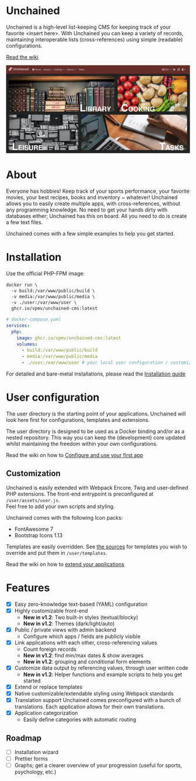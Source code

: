 Unchained
====

Unchained is a high-level list-keeping CMS for keeping track of your favorite \<insert here\>. With Unchained you can keep a variety of records, maintaining interoperable lists (cross-references) using simple (readable) configurations.
 
[Read the wiki](https://github.com/vpmv/unchained-cms/wiki)

![Preview](preview.png)

# About
Everyone has hobbies! Keep track of your sports performance, your favorite movies, your best recipes, books and inventory ~ whatever! Unchained allows you to easily create multiple apps, with cross-references, without any programming knowledge. 
No need to get your hands dirty with databases either; Unchained has this on board. All you need to do is create a few text files.

Unchained comes with a few simple examples to help you get started.

# Installation

Use the official PHP-FPM image:

```shell
docker run \
  -v build:/var/www/public/build \
  -v media:/var/www/public/media \
  -v ./user:/var/www/user \
  ghcr.io/vpmv/unchained-cms:latest
```

```yaml
# docker-compose.yaml
services:
  php:
    image: ghcr.io/vpmv/unchained-cms:latest 
    volumes:
      - build:/var/www/public/build
      - media:/var/www/public/media
      - ./user:/var/www/user # your local user configuration / customization   
```

For detailed and bare-metal installations, please read the [Installation guide](https://github.com/vpmv/unchained-cms/wiki/installation)


# User configuration
The user directory is the starting point of your applications. Unchained will look here first for configurations, templates and extensions.

The user directory is designed to be used as a Docker binding and/or as a nested repository. This way you can keep the (development) core updated whilst maintaining the freedom within your own configurations.

Read the wiki on how to [Configure and use your first app](https://github.com/vpmv/unchained-cms/wiki/applications)


## Customization

Unchained is easily extended with Webpack Encore, Twig and user-defined PHP extensions. The front-end entrypoint is preconfigured at `/user/assets/user.js`. <br> Feel free to add your own scripts and styling.

Unchained comes with the following Icon packs:
* FontAwesome 7
* Bootstrap Icons 1.13 

Templates are easily overridden. See [the sources](templates) for templates you wish to override and put them in `/user/templates`.

Read the wiki on how to [extend your applications](https://github.com/vpmv/unchained-cms/wiki/configuration#pointers)


# Features
 * [x]  Easy zero-knowledge text-based (YAML) configuration 
 * [x]  Highly customizable front-end
     * **New in v1.2**: Two built-in styles (textual/blocky)
     * **New in v1.2**: Themes (dark/light/auto)
 * [x]  Public / private views with admin backend
     * Configure which apps / fields are publicly visible
 * [x]  Link applications with each other, cross-referencing values<br>
     * Count foreign records
     * **New in v1.2**: find min/max dates & show averages
     * **New in v1.2**: grouping and conditional form elements
 * [x]  Customize data output by referencing values, through user written code
     * **New in v1.2**: Helper functions and example scripts to help you get started 
 * [x]  Extend or replace templates
 * [x]  Native customizable/extendable styling using Webpack standards 
 * [x]  Translation support
    Unchained comes preconfigured with a bunch of translations. Each application allows for their own translations.
 * [x]  Application categorization
     * Easily define categories with automatic routing 
 
 ## Roadmap

 * [ ]  Installation wizard
 * [ ]  Prettier forms
 * [ ]  Graphs; get a clearer overview of your progression (useful for sports, psychology, etc.)
